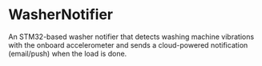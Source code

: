 # WasherNotifier
An STM32-based washer notifier that detects washing machine vibrations with the onboard accelerometer and sends a cloud-powered notification (email/push) when the load is done.

